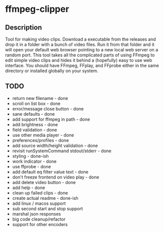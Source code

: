 # ffmpeg-clipper

## Description
Tool for making video clips. Download a executable from the releases and drop it in a folder with a bunch of video files. Run it from that folder and it will open your default web browser pointing to a new local web server on a random port. This tool takes all the complicated parts of using FFmpeg to edit simple video clips and hides it behind a (hopefully) easy to use web interface. You should have FFmpeg, FFplay, and FFprobe either in the same directory or installed globally on your system.

## TODO
- return new filename - done
- scroll on list box - done
- error/message close button - done
- sane defaults - done
- add support for ffmpeg in path - done
- add brightness - done
- field validation - done
- use other media player - done
- preferences/profiles - done
- add source width/height validation - done
- revisit runSystemCommand stdout/stderr - done
- styling - done-ish
- work indicator - done
- use ffprobe - done
- add default eq filter value text - done
- don't freeze frontend on video play - done
- add delete video button - done
- add help - done
- clean up failed clips - done
- create actual readme - done-ish
- add linux / macos support
- sub second start and stop support
- marshal json responses
- big code cleanup/refactor
- support for other encoders
